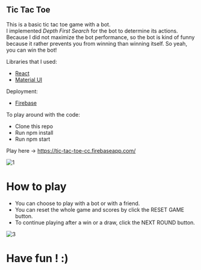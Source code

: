 ## Tic Tac Toe

This is a basic tic tac toe game with a bot.  
I implemented *Depth First Search* for the bot to determine its actions.  
Because I did not maximize the bot performance, so the bot is kind of funny because it rather prevents you from winning than winning itself. So yeah, you can win the bot!  

Libraries that I used:
- [React](https://reactjs.org/)
- [Material UI](https://material-ui.com/)  

Deployment:
- [Firebase](https://firebase.google.com/)

To play around with the code:
- Clone this repo
- Run npm install
- Run npm start

Play here -> https://tic-tac-toe-cc.firebaseapp.com/

![1](https://user-images.githubusercontent.com/34165109/50323344-382c7d00-04a7-11e9-92df-d0ba84092c58.PNG)

# How to play

- You can choose to play with a bot or with a friend.
- You can reset the whole game and scores by click the RESET GAME button.
- To continue playing after a win or a draw, click the NEXT ROUND button.

![3](https://user-images.githubusercontent.com/34165109/50323353-411d4e80-04a7-11e9-8673-8031cc670f32.PNG)


# Have fun ! :)
